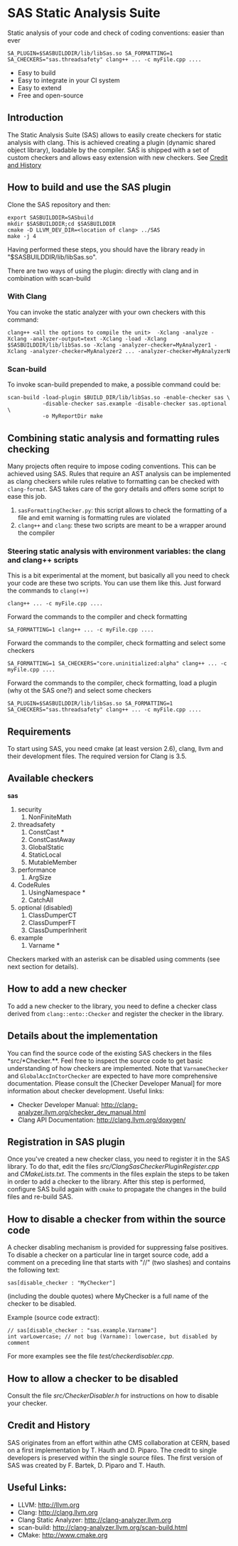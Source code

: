 # SAS Static Analysis Suite
Static analysis of your code and check of coding conventions: easier than ever
```
SA_PLUGIN=$SASBUILDDIR/lib/libSas.so SA_FORMATTING=1 SA_CHECKERS="sas.threadsafety" clang++ ... -c myFile.cpp ....
```
* Easy to build
* Easy to integrate in your CI system
* Easy to extend
* Free and open-source

## Introduction
The Static Analysis Suite (SAS) allows to easily create checkers for static analysis with clang. This is achieved creating a plugin (dynamic shared object library), loadable by the compiler. SAS is shipped with a set of custom checkers and allows easy extension with new checkers. See [Credit and History](#creditAndHistory)

## How to build and use the SAS plugin
Clone the SAS repository and then:
```
export SASBUILDDIR=SASbuild
mkdir $SASBUILDDIR;cd $SASBUILDDIR
cmake -D LLVM_DEV_DIR=<location of clang> ../SAS
make -j 4
```

Having performed these steps, you should have the library ready in
"$SASBUILDDIR/lib/libSas.so".

There are two ways of using the plugin: directly with clang and in combination with scan-build

### With Clang
You can invoke the static analyzer with your own checkers with this command:
```
clang++ <all the options to compile the unit>  -Xclang -analyze -Xclang -analyzer-output=text -Xclang -load -Xclang $SASBUILDDIR/lib/libSas.so -Xclang -analyzer-checker=MyAnalyzer1 -Xclang -analyzer-checker=MyAnalyzer2 ... -analyzer-checker=MyAnalyzerN
```

### Scan-build
To invoke scan-build prepended to make, a possible command could be:
```
scan-build -load-plugin $BUILD_DIR/lib/libSas.so -enable-checker sas \
           -disable-checker sas.example -disable-checker sas.optional \
           -o MyReportDir make
```

## Combining static analysis and formatting rules checking
Many projects often require to impose coding conventions. This can be achieved using SAS. Rules that require an AST analysis can be implemented as clang checkers while rules relative to formatting can be checked with `clang-format`. SAS takes care of the gory details and offers some script to ease this job.
1. `sasFormattingChecker.py`: this script allows to check the formatting of a file and emit warning is formatting rules are violated
2. `clang++` and `clang`: these two scripts are meant to be a wrapper around the compiler

### Steering static analysis with environment variables: the clang and clang++ scripts
This is a bit experimental at the moment, but basically all you need to check your code are these two scripts. You can use them like this.
Just forward the commands to `clang(++)`
```
clang++ ... -c myFile.cpp ....
```
Forward the commands to the compiler and check formatting
```
SA_FORMATTING=1 clang++ ... -c myFile.cpp ....
```
Forward the commands to the compiler, check formatting and select some checkers
```
SA_FORMATTING=1 SA_CHECKERS="core.uninitialized:alpha" clang++ ... -c myFile.cpp ....
```
Forward the commands to the compiler, check formatting, load a plugin (why ot the SAS one?) and select some checkers
```
SA_PLUGIN=$SASBUILDDIR/lib/libSas.so SA_FORMATTING=1 SA_CHECKERS="sas.threadsafety" clang++ ... -c myFile.cpp ....
```

## Requirements
To start using SAS, you need cmake (at least version 2.6), clang, llvm and their development files. The required version for Clang is 3.5.

## Available checkers
**sas**

1. security
   1. NonFiniteMath
2. threadsafety
   1. ConstCast *
   2. ConstCastAway
   3. GlobalStatic
   4. StaticLocal
   5. MutableMember
3. performance
   1. ArgSize
4. CodeRules
   1. UsingNamespace *
   2. CatchAll
5. optional (disabled)
   1. ClassDumperCT
   2. ClassDumperFT
   3. ClassDumperInherit
6. example
   1. Varname *

Checkers marked with an asterisk can be disabled using comments (see next section for details).

## How to add a new checker
To add a new checker to the library, you need to define a checker class derived from `clang::ento::Checker` and register the checker in the library.

## Details about the implementation
You can find the source code of the existing SAS checkers in the files *src/*Checker.**. Feel free to inspect the source code to get basic understanding of how checkers are implemented. Note that `VarnameChecker` and `GlobalAccInCtorChecker` are expected to have more comprehensive documentation. Please consult the [Checker Developer Manual] for more information about checker development.
Useful links:
* Checker Developer Manual: http://clang-analyzer.llvm.org/checker_dev_manual.html
* Clang API Documentation:  http://clang.llvm.org/doxygen/

## Registration in SAS plugin
Once you've created a new checker class, you need to register it in the SAS library. To do that, edit the files *src/ClangSasCheckerPluginRegister.cpp* and *CMakeLists.txt*. The comments in the files explain the steps to be taken in order to add a checker to the library.
After this step is performed, configure SAS build again with `cmake` to propagate the changes in the build files and re-build SAS.

## How to disable a checker from within the source code
A checker disabling mechanism is provided for suppressing false positives.
To disable a checker on a particular line in target source code, add a comment on a preceding line that starts with "//" (two slashes) and contains the following text:
```
sas[disable_checker : "MyChecker"]
```
(including the double quotes) where MyChecker is a full name of the checker to be disabled.

Example (source code extract):
```
// sas[disable_checker : "sas.example.Varname"]
int varLowercase; // not bug (Varname): lowercase, but disabled by comment
```

For more examples see the file *test/checkerdisabler.cpp*.

## How to allow a checker to be disabled
Consult the file *src/CheckerDisabler.h* for instructions on how to disable your checker.

## <a id="creditAndHistory"></a> Credit and History
SAS originates from an effort within athe CMS collaboration at CERN, based on a first implementation by T. Hauth and D. Piparo. The credit to single developers is preserved within the single source files. The first version of SAS was created by F. Bartek, D. Piparo and T. Hauth.

## Useful Links:
* LLVM:                  http://llvm.org
* Clang:                 http://clang.llvm.org
* Clang Static Analyzer: http://clang-analyzer.llvm.org
* scan-build:            http://clang-analyzer.llvm.org/scan-build.html
* CMake:                 http://www.cmake.org
